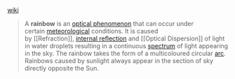 [wiki](https://en.wikipedia.org/wiki/Rainbow)
> A **rainbow** is an [optical phenomenon](https://en.wikipedia.org/wiki/Optical_phenomenon "Optical phenomenon") that can occur under certain [meteorological](https://en.wikipedia.org/wiki/Meteorology "Meteorology") conditions. It is caused by [[Refraction]], [internal reflection](https://en.wikipedia.org/wiki/Internal_reflection "Internal reflection") and [[Optical Dispersion]] of light in water droplets resulting in a continuous [spectrum](https://en.wikipedia.org/wiki/Visible_spectrum "Visible spectrum") of light appearing in the sky. The rainbow takes the form of a multicoloured circular [arc](https://en.wikipedia.org/wiki/Arc_(geometry) "Arc (geometry)"). Rainbows caused by sunlight always appear in the section of sky directly opposite the Sun.